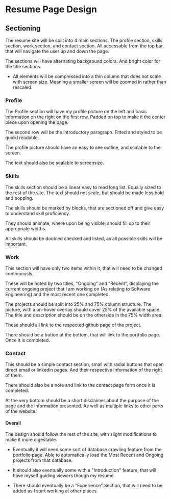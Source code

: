 # Resume Page Design

## Sectioning

The resume site will be split into 4 main sections. The profile section, skills section, work section, and contact section. All accessable from the top bar, that 
will navigate the user up and down the page.

The sections will have alternating background colors. And bright color for the title sections.

- All elements will be compressed into a thin column that does not scale with screen size. Meaning a smaller screen will be zoomed in rather than rescaled.


### Profile

The Profile section will have my profile picture on the left and basic information on the right on the first row. Padded on top to make it the center piece upon opening the page.

The second row will be the introductory paragraph. Fitted and styled to be quickl readable.

The profile picture should have an easy to see outline, and scalable to the screen.

The text should also be scalable to screensize.

### Skills

The skills section should be a linear easy to read long list. Equally sized to the rest of the site. The text should not scale, but should be made less bold and popping. 

The skills should be marked by blocks, that are sectioned off and give easy to understand skill proficiency.

They should animate, where upon being visible, should fill up to their appropriate widths.

All skills should be doubled checked and listed, as all possible skills will be important. 

### Work

This section will have only two items within it, that will need to be changed continuously. 

These will be noted by two titles, "Ongoing" and "Recent", displaying the current ongoing project that I am working on (As relating to Software Engineering) and the most recent one completed. 

The projects should be split into 25% and 75% column structure. The picture, with a on-hover overlay should cover 25% of the available space. The title and description should be on the otherside in the 75% width area. 

These should all link to the respected github page of the project. 

There should be a button at the bottom, that will link to the portfolio page. Once it is completed. 

### Contact

This should be a simple contact section, small with radial buttons that open direct email or linkedin pages. And their respective information of the right of them. 

There should also be a note and link to the contact page form once it is completed. 

At the very bottom should be a short disclaimer about the purpose of the page and the information presented. As well as multiple links to other parts of the website.

#### Overall

The design should follow the rest of the site, with slight modifications to make it more digestable.

- Eventually it will need some sort of database crawling feature from the portfolio page. Able to automatically load the Most Recent and Ongoing projects from that database. 

- It should also eventually some with a "Introduction" feature, that will have myself guiding viewers though my resume.

- There should eventually be a "Experience" Section, that will need to be added as I start working at other places.